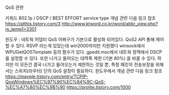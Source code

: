 QoS 관련

키워드
802.1p / DSCP / BEST EFFORT service type 
개념 관련 다음 링크 참조
https://atthis.tistory.com/3
http://www.ktword.co.kr/word/abbr_view.php?m_temp1=3301


윈도우 :
네트웍 어댑터 QoS 어쩌구가 기본으로 활성화 되어있다.
QoS2 API 통해 제어할 수 있다.
RSVP 라는게 있었는데 win2000까지만 지원했다
winsock에서 WPUGetQOSTemplate 등의 함수가 있다.
gpedit.msc에서 네트웍 정책에서 DSCP 를 설정할 수 있다.
또한 나가고 들어오는 대역폭 제한 (기본 80%) 을 바꿀 수 있다.
하지만 이 모든건 결국 나가고 들어오는거 제한하는 것일 뿐, 특정 패킷의 전송보장을 위해서는
스위치(라우터) 단의 QoS 설정이 필요하다.
윈도우에서 개념 관련 다음 링크 참조
https://mayple.tistory.com/entry/TCPIP-QosWindows%EC%97%90%EC%84%9C-QoS-%EC%A7%80%EC%9B%90
https://prolite.tistory.com/1000

